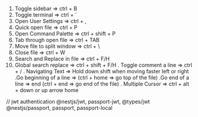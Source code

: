 1. Toggle sidebar => ctrl + B
2. Toggle terminal => ctrl + `
3. Open User Settings => ctrl + ,
4. Quick open file => ctrl + P
5. Open Command Palette => ctrl + shift + P
6. Tab through open file => ctrl + TAB
7. Move file to split window => ctrl + \
8. Close file => ctrl + W
9. Search and Replace in file => ctrl + F/H
10. Global search replace => ctrl + shift + F/H
    . Toggle comment a line => ctrl + /
    . Navigating Text => Hold down shift when moving faster left or right
    .Go beginning of a line => (ctrl + home => go top of the file)
    .Go end of a line => end (ctrl + end => go end of the file)
    . Multiple Cursor => ctrl + alt + down or up arrow home

// jwt authentication
@nestjs/jwt, passport-jwt, @types/jwt
@nestjs/passport, passport, passport-local
